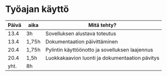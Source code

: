 # Työajan käyttö
Päivä | aika | Mitä tehty?
------|------|------------
13.4 | 3h | Sovelluksen alustava toteutus
13.4 | 1,75h | Dokumentaation päivittäminen
20.4 | 1,75h | Pylintin käyttöönotto ja sovelluksen laajennus
20.4 | 1,5h | Luokkakaavion luonti ja dokumentaation pävitys
yht. | 8h |
